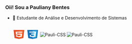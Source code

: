 ### Oii! Sou a Pauliany Bentes

- 🌱 Estudante de Análise e Desenvolvimento de Sistemas

  <div style="display: inline_block"><br>
  <img align="center" alt="Pauli-HTML" height="30" width="40" src="https://raw.githubusercontent.com/devicons/devicon/master/icons/html5/html5-original.svg">
  <img align="center" alt="Pauli-CSS" height="30" width="40" src="https://raw.githubusercontent.com/devicons/devicon/master/icons/css3/css3-original.svg">
  <img align="center" alt="Pauli-CSS" height="30" width="40" src="https://cdn.jsdelivr.net/gh/devicons/devicon/icons/python/python-original-wordmark.svg" />
  <img align="center" alt="Pauli-CSS" height="30" width="40" src="https://cdn.jsdelivr.net/gh/devicons/devicon/icons/mysql/mysql-original-wordmark.svg" />
          
</div>
    
 ##

